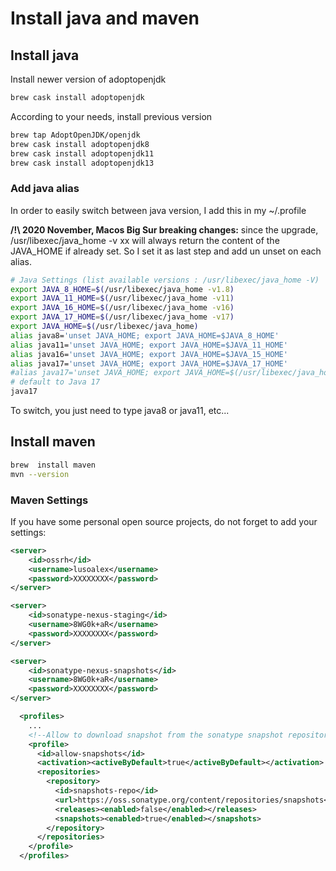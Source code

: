 # Install java and maven

## Install java

Install newer version of adoptopenjdk

```bash
brew cask install adoptopenjdk
```

According to your needs, install previous version
```bash
brew tap AdoptOpenJDK/openjdk
brew cask install adoptopenjdk8
brew cask install adoptopenjdk11
brew cask install adoptopenjdk13
```

### Add java alias

In order to easily switch between java version, I add this in my ~/.profile

**/!\ 2020 November, Macos Big Sur breaking changes:** since the upgrade, /usr/libexec/java_home -v xx will always return the content of the JAVA_HOME if already set. So I set it as last step and add un unset on each alias.

```bash
# Java Settings (list available versions : /usr/libexec/java_home -V)
export JAVA_8_HOME=$(/usr/libexec/java_home -v1.8)
export JAVA_11_HOME=$(/usr/libexec/java_home -v11)
export JAVA_16_HOME=$(/usr/libexec/java_home -v16)
export JAVA_17_HOME=$(/usr/libexec/java_home -v17)
export JAVA_HOME=$(/usr/libexec/java_home)
alias java8='unset JAVA_HOME; export JAVA_HOME=$JAVA_8_HOME'
alias java11='unset JAVA_HOME; export JAVA_HOME=$JAVA_11_HOME'
alias java16='unset JAVA_HOME; export JAVA_HOME=$JAVA_15_HOME'
alias java17='unset JAVA_HOME; export JAVA_HOME=$JAVA_17_HOME'
#alias java17='unset JAVA_HOME; export JAVA_HOME=$(/usr/libexec/java_home)'
# default to Java 17
java17
```
To switch, you just need to type java8 or java11, etc...

## Install maven

```bash
brew  install maven
mvn --version
```

### Maven Settings

If you have some personal open source projects, do not forget to add your settings:

```XML
<server>
    <id>ossrh</id>
    <username>lusoalex</username>
    <password>XXXXXXXX</password>
</server>

<server>
    <id>sonatype-nexus-staging</id>
    <username>8WG0k+aR</username>
    <password>XXXXXXXX</password>
</server>

<server>
    <id>sonatype-nexus-snapshots</id>
    <username>8WG0k+aR</username>
    <password>XXXXXXXX</password>
</server>
```

```XML
  <profiles>
    ...
    <!--Allow to download snapshot from the sonatype snapshot repository-->
    <profile>
      <id>allow-snapshots</id>
      <activation><activeByDefault>true</activeByDefault></activation>
      <repositories>
        <repository>
          <id>snapshots-repo</id>
          <url>https://oss.sonatype.org/content/repositories/snapshots</url>
          <releases><enabled>false</enabled></releases>
          <snapshots><enabled>true</enabled></snapshots>
        </repository>
      </repositories>
    </profile>
  </profiles>
```
